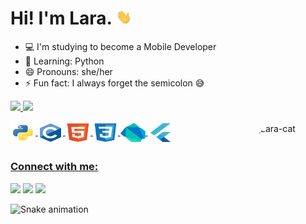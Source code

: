 <h1> Hi! I'm Lara. <img src="https://github.com/LeonardoYz/LeonardoYz/blob/main/assets/Hi.gif" width="25"></h1>

- 💻 I'm studying to become a Mobile Developer 
- 🌱 Learning: Python
- 😄 Pronouns: she/her
- ⚡ Fun fact: I always forget the semicolon 😅

<div>
  <a href="https://github.com/larasous">
   <img height="180em" src="https://github-readme-stats.vercel.app/api?username=larasous&show_icons=true&theme=radical&include_all_commits=true&count_private=true"/>
   <img height="180em" src="https://github-readme-stats.vercel.app/api/top-langs/?username=larasous&layout=compact&langs_count=7&theme=radical"/>
</div>
 <div style="display: inline_block"><br>
  <img align="center" alt="Lara-Python" height="30" width="40" src="https://raw.githubusercontent.com/devicons/devicon/master/icons/python/python-original.svg">
  <img align="center" alt="Lara-C" height="30" width="40" src="https://raw.githubusercontent.com/devicons/devicon/master/icons/c/c-original.svg">
  <img align="center" alt="Lara-HTML" height="30" width="40" src="https://raw.githubusercontent.com/devicons/devicon/master/icons/html5/html5-original.svg">
  <img align="center" alt="Lara-CSS" height="30" width="40" src="https://raw.githubusercontent.com/devicons/devicon/master/icons/css3/css3-original.svg">
  <img align="center" alt="Lara-Dart" height="30" width="40" src="https://raw.githubusercontent.com/devicons/devicon/master/icons/dart/dart-original.svg">
  <img align="center" alt="Lara-Flutter" height="30" width="40" src="https://raw.githubusercontent.com/devicons/devicon/master/icons/flutter/flutter-original.svg"> 
   
   <img align="right" alt="Lara-cat" height="150" width="120" style="border-radius:50px;" src=https://cdnb.artstation.com/p/assets/images/images/007/854/263/original/rothana-chhourm-ezgif-com-resize-4.gif?1508943159>
</div>
 
##
  
<h3 align="left">Connect with me:</h3>
 <div> 
  <a href="https://instagram.com/larasousa2000" target="_blank"><img src="https://img.shields.io/badge/-Instagram-%23E4405F?style=for-the-badge&logo=instagram&logoColor=white" target="_blank"></a> 
  <a href = "mailto:larasousar926@gmail.com"><img src="https://img.shields.io/badge/-Gmail-%23333?style=for-the-badge&logo=gmail&logoColor=white" target="_blank"></a>
  <a href="https://www.linkedin.com/in/lara-sousa-a365a9205/" target="_blank"><img src="https://img.shields.io/badge/-LinkedIn-%230077B5?style=for-the-badge&logo=linkedin&logoColor=white" target="_blank"></a>
   
  ![Snake animation](https://github.com/larasous/larasous/blob/output/github-contribution-grid-snake.svg)

</div>
 
